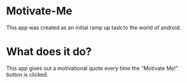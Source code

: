 Motivate-Me
===========

This app was created as an initial ramp up task to the world of android.

What does it do?
================

This app gives out a motivational quote every time the "Motivate Me!" button is clicked.